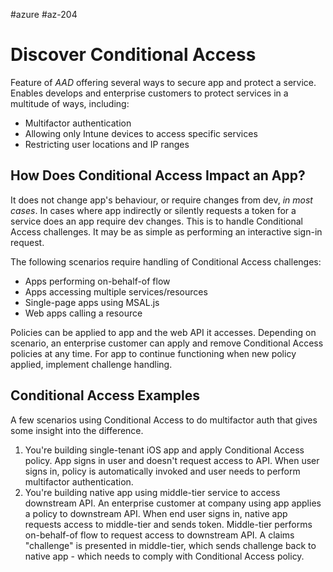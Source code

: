 #azure #az-204 

# Discover Conditional Access
Feature of *AAD* offering several ways to secure app and protect a service.
Enables develops and enterprise customers to protect services in a multitude of ways, including:
- Multifactor authentication
- Allowing only Intune devices to access specific services
- Restricting user locations and IP ranges

## How Does Conditional Access Impact an App?
It does not change app's behaviour, or require changes from dev, *in most cases*.
In cases where app indirectly or silently requests a token for a service does an app require dev changes.
This is to handle Conditional Access challenges.
It may be as simple as performing an interactive sign-in request.

The following scenarios require handling of Conditional Access challenges:
- Apps performing on-behalf-of flow
- Apps accessing multiple services/resources
- Single-page apps using MSAL.js
- Web apps calling a resource

Policies can be applied to app and the web API it accesses.
Depending on scenario, an enterprise customer can apply and remove Conditional Access policies at any time.
For app to continue functioning when new policy applied, implement challenge handling.

## Conditional Access Examples
A few scenarios using Conditional Access to do multifactor auth that gives some insight into the difference.

1. You're building single-tenant iOS app and apply Conditional Access policy. App signs in user and doesn't request access to API. When user signs in, policy is automatically invoked and user needs to perform multifactor authentication.
2. You're building native app using middle-tier service to access downstream API. An enterprise customer at company using app applies a policy to downstream API. When end user signs in, native app requests access to middle-tier and sends token. Middle-tier performs on-behalf-of flow to request access to downstream API. A claims "challenge" is presented in middle-tier, which sends challenge back to native app - which needs to comply with Conditional Access policy.